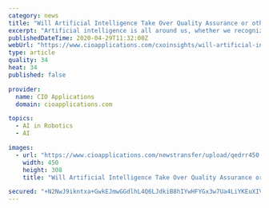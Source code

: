 ```yaml
---
category: news
title: "Will Artificial Intelligence Take Over Quality Assurance or other Technology Jobs"
excerpt: "Artificial intelligence is all around us, whether we recognize it or not. From your smart assistant on your phone to the Netflix recommendation that keeps you bingewatching, we are continually engaging with Artificial Intelligence in our everyday life."
publishedDateTime: 2020-04-29T11:32:00Z
webUrl: "https://www.cioapplications.com/cxoinsights/will-artificial-intelligence-take-over-quality-assurance-or-other-technology-jobs-nid-5865.html"
type: article
quality: 34
heat: 34
published: false

provider:
  name: CIO Applications
  domain: cioapplications.com

topics:
  - AI in Robotics
  - AI

images:
  - url: "https://www.cioapplications.com/newstransfer/upload/qedrr450.jpg"
    width: 450
    height: 308
    title: "Will Artificial Intelligence Take Over Quality Assurance or other Technology Jobs"

secured: "+N2NwJ9ikntxa+GwkEJmwGGdlhL4Q6LJdkiB8hIYwHFYGx3w7Ua4LiYKEuXIVdg0At+kCjpLFu+RjsMzJ2CMv4XR9gn8+nP9qO7PY8xwzuIhgAAKtwHVYlSW343kwU4j0PSbYVIWpds+Uq7gGVth8GaF+JOIzQp4OLl+FWVYTsmroqkNWuCKrvYkxFDONWZYSCNTL5j7ZlQ9QMXH7dQXhMEWMr7hLVjg/KYXQIC5OQKSc69zZ5dXWgBXX97RbbmEhKb3MK99iyJLEq3quj1b5hyGPeeHX2bLtKSPlbiQFC+OABXZb1OPPnhIs3PIKY1v0c+zU/ht2R+hfRBs6N75bjG4Kwhhr84qkrKEjKk+JRDp/YqGBWhWontj7WapE3YO4JTfXPrTzP62FuE7NeSSUjbO2jQvlG28hnZyKibk7PG48VcEcyF7KqLsYYKUmcCLGoyWxOnzn4k3k+MhmDIZuluYnOue1Gd+MPuxyDzWpWI=;mqk3VZrGQyr8l8xvOuCxmg=="
---
```


